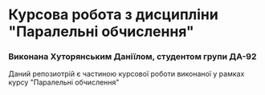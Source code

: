 <h1>Курсова робота з дисципліни "Паралельні обчислення"</h1>
<h3>Виконана Хуторянським Даніїлом, студентом групи ДА-92</h3>
<p>Даний репозиотрій є частиною курсової роботи виконаної у рамках курсу "Паралельні обчислення"</p>